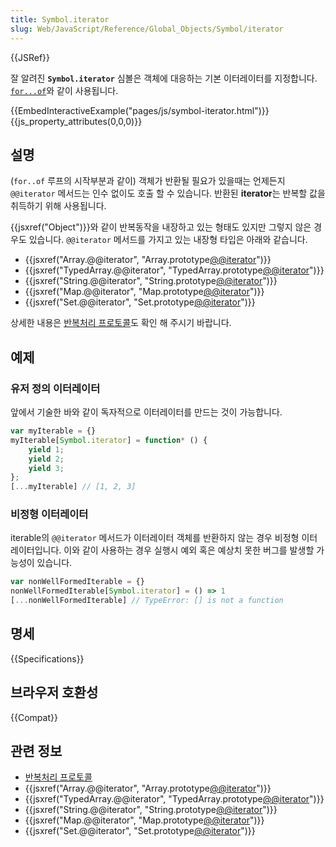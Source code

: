 ```yaml
---
title: Symbol.iterator
slug: Web/JavaScript/Reference/Global_Objects/Symbol/iterator
---
```


{{JSRef}}

잘 알려진 **`Symbol.iterator`** 심볼은 객체에 대응하는 기본 이터레이터를 지정합니다. [`for...of`](/ko/docs/docs/Web/JavaScript/Reference/Statements/for...of)와 같이 사용됩니다.

{{EmbedInteractiveExample("pages/js/symbol-iterator.html")}}{{js_property_attributes(0,0,0)}}

## 설명

(`for..of` 루프의 시작부분과 같이) 객체가 반환될 필요가 있을때는 언제든지`@@iterator` 메서드는 인수 없이도 호출 할 수 있습니다. 반환된 **iterator**는 반복할 값을 취득하기 위해 사용됩니다.

{{jsxref("Object")}}와 같이 반복동작을 내장하고 있는 형태도 있지만 그렇지 않은 경우도 있습니다. `@@iterator` 메서드를 가지고 있는 내장형 타입은 아래와 같습니다.

- {{jsxref("Array.@@iterator", "Array.prototype[@@iterator]()")}}
- {{jsxref("TypedArray.@@iterator", "TypedArray.prototype[@@iterator]()")}}
- {{jsxref("String.@@iterator", "String.prototype[@@iterator]()")}}
- {{jsxref("Map.@@iterator", "Map.prototype[@@iterator]()")}}
- {{jsxref("Set.@@iterator", "Set.prototype[@@iterator]()")}}

상세한 내용은 [반복처리 프로토콜](/ko/docs/Web/JavaScript/Reference/Iteration_protocols)도 확인 해 주시기 바랍니다.

## 예제

### 유저 정의 이터레이터

앞에서 기술한 바와 같이 독자적으로 이터레이터를 만드는 것이 가능합니다.

```js
var myIterable = {}
myIterable[Symbol.iterator] = function* () {
    yield 1;
    yield 2;
    yield 3;
};
[...myIterable] // [1, 2, 3]
```

### 비정형 이터레이터

iterable의 `@@iterator` 메서드가 이터레이터 객체를 반환하지 않는 경우 비정형 이터레이터입니다. 이와 같이 사용하는 경우 실행시 예외 혹은 예상치 못한 버그를 발생할 가능성이 있습니다.

```js
var nonWellFormedIterable = {}
nonWellFormedIterable[Symbol.iterator] = () => 1
[...nonWellFormedIterable] // TypeError: [] is not a function
```

## 명세

{{Specifications}}

## 브라우저 호환성

{{Compat}}

## 관련 정보

- [반복처리 프로토콜](/ko/docs/Web/JavaScript/Reference/Iteration_protocols)
- {{jsxref("Array.@@iterator", "Array.prototype[@@iterator]()")}}
- {{jsxref("TypedArray.@@iterator", "TypedArray.prototype[@@iterator]()")}}
- {{jsxref("String.@@iterator", "String.prototype[@@iterator]()")}}
- {{jsxref("Map.@@iterator", "Map.prototype[@@iterator]()")}}
- {{jsxref("Set.@@iterator", "Set.prototype[@@iterator]()")}}

